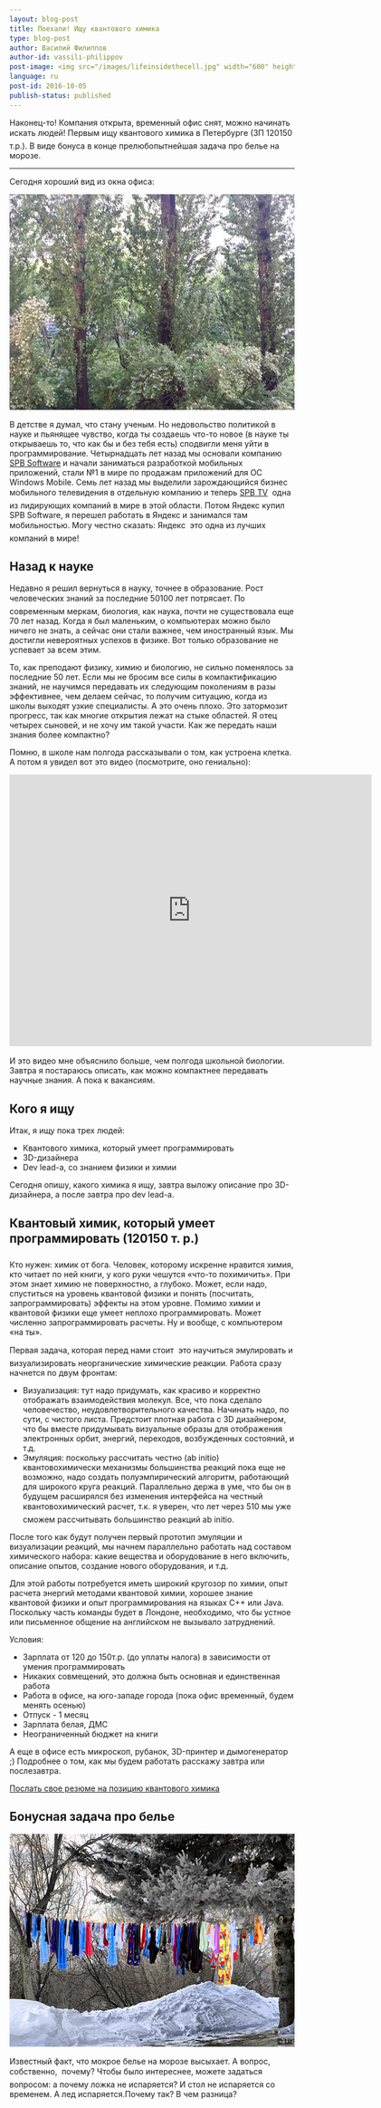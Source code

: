 ```yaml
---
layout: blog-post
title: Поехали! Ищу квантового химика
type: blog-post
author: Василий Филиппов
author-id: vassili-philippov
post-image: <img src="/images/lifeinsidethecell.jpg" width="600" height="400" alt="Inner life of a cell">
language: ru
post-id: 2016-10-05
publish-status: published
---
```


Наконец-то! Компания открыта, временный офис снят, можно начинать искать людей! Первым ищу квантового химика в Петербурге (ЗП 120&#151;150 т.р.). В виде бонуса в конце прелюбопытнейшая задача про белье на морозе.
<!-- more -->

---

Сегодня хороший вид из окна офиса:

<img src="/images/officewindowview.jpg" width="600" height="381" alt="Вид из окна">

В детстве я думал, что стану ученым. Но недовольство политикой в науке и пьянящее чувство, когда ты создаешь что-то новое (в науке ты открываешь то, что как бы и без тебя есть) сподвигли меня уйти в программирование. Четырнадцать лет назад мы основали компанию <a href="http://www.spb.com">SPB Software</a> и начали заниматься разработкой мобильных приложений, стали №1 в мире по продажам приложений для ОС Windows Mobile. Семь лет назад мы выделили зарождающийся бизнес мобильного телевидения в отдельную компанию и теперь <a href="http://www.spbtvsolutions.com">SPB TV</a> &#151; одна из лидирующих компаний в мире в этой области. Потом Яндекс купил SPB Software, я перешел работать в Яндекс и занимался там мобильностью. Могу честно сказать: Яндекс &#151; это одна из лучших компаний в мире! 

## Назад к науке

Недавно я решил вернуться в науку, точнее в образование. Рост человеческих знаний за последние 50&#151;100 лет потрясает. По современным меркам, биология, как наука, почти не существовала еще 70 лет назад. Когда я был маленьким, о компьютерах можно было ничего не знать, а сейчас они стали важнее, чем иностранный язык. Мы достигли невероятных успехов в физике. Вот только образование не успевает за всем этим.

То, как преподают физику, химию и биологию, не сильно поменялось за последние 50 лет. Если мы не бросим все силы в компактификацию знаний, не научимся передавать их следующим поколениям в разы эффективнее, чем делаем сейчас, то получим ситуацию, когда из школы выходят узкие специалисты. А это очень плохо. Это затормозит прогресс, так как многие открытия лежат на стыке областей. Я отец четырех сыновей, и не хочу им такой участи. Как же передать наши знания более компактно?

Помню, в школе нам полгода рассказывали о том, как устроена клетка. А потом я увидел вот это видео (посмотрите, оно гениально):

<iframe width="640" height="480" src="http://www.youtube.com/embed/B_zD3NxSsD8?rel=0" frameborder="0" allowfullscreen></iframe>
<br>

И это видео мне объяснило больше, чем полгода школьной биологии. Завтра я постараюсь описать, как можно компактнее передавать научные знания. А пока к вакансиям.

## Кого я ищу

Итак, я ищу пока трех людей:

* Квантового химика, который умеет программировать
* 3D-дизайнера
* Dev lead-а, со знанием физики и химии

Сегодня опишу, какого химика я ищу, завтра выложу описание про 3D-дизайнера, а после завтра про dev lead-а.

## Квантовый химик, который умеет программировать (120&#151;150 т. р.)

Кто нужен: химик от бога. Человек, которому искренне нравится химия, кто читает по ней книги, у кого руки чешутся &laquo;что-то похимичить&raquo;. При этом знает химию не поверхностно, а глубоко. Может, если надо, спуститься на уровень квантовой физики и понять (посчитать, запрограммировать) эффекты на этом уровне. Помимо химии и квантовой физики еще умеет неплохо программировать. Может численно запрограммировать расчеты. Ну и вообще, с компьютером &laquo;на ты&raquo;.

Первая задача, которая перед нами стоит &#151; это научиться эмулировать и визуализировать неорганические химические реакции. Работа сразу начнется по двум фронтам:

* Визуализация: тут надо придумать, как красиво и корректно отображать взаимодействия молекул. Все, что пока сделало человечество, неудовлетворительного качества. Начинать надо, по сути, с чистого листа. Предстоит плотная работа с 3D дизайнером, что бы вместе придумывать визуальные образы для отображения электронных орбит, энергий, переходов, возбужденных состояний, и т.д.
* Эмуляция: поскольку рассчитать честно (ab initio) квантовохимически механизмы большинства реакций пока еще не возможно, надо создать полуэмпирический алгоритм, работающий для широкого круга реакций. Параллельно держа в уме, что бы он в будущем расширялся без изменения интерфейса на честный квантовохимический расчет, т.к. я уверен, что лет через 5&#151;10 мы уже сможем рассчитывать большинство реакций ab initio.

После того как будут получен первый прототип эмуляции и визуализации реакций, мы начнем параллельно работать над составом химического набора: какие вещества и оборудование в него включить, описание опытов, создание нового оборудования, и т.д.

Для этой работы потребуется иметь широкий кругозор по химии, опыт расчета энергий методами квантовой химии, хорошее знание квантовой физики и опыт программирования на языках C++ или Java. Поскольку часть команды будет в Лондоне, необходимо, что бы устное или письменное общение на английском не вызывало затруднений.

Условия:

* Зарплата от 120 до 150т.р. (до уплаты налога) в зависимости от умения программировать
* Никаких совмещений, это должна быть основная и единственная работа
* Работа в офисе, на юго-западе города (пока офис временный, будем менять осенью)
* Отпуск - 1 месяц
* Зарплата белая, ДМС
* Неограниченный бюджет на книги

А еще в офисе есть микроскоп, рубанок, 3D-принтер и дымогенератор ;)
Подробнее о том, как мы будем работать расскажу завтра или послезавтра.

<a class="btn btn-primary btn-lg active" href="http://scijob.ru/vacancy/2783" role="button">Послать свое резюме на позицию квантового химика</a>

## Бонусная задача про белье

<a href="https://www.flickr.com/photos/kingstongal/2277441286/in/photostream/"><img src="/images/winterdry.jpg" width="600" height="376" alt="Белье, сохнущее на морозе"></a>

Известный факт, что мокрое белье на морозе высыхает. А вопрос, собственно, &#151; почему? Чтобы было интереснее, можете задаться вопросом: а почему ложка не испаряется? И стол не испаряется со временем. А лед испаряется.Почему так? В чем разница?
